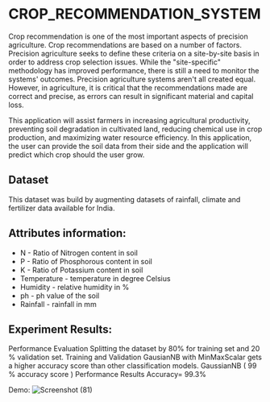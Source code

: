 # CROP_RECOMMENDATION_SYSTEM



Crop recommendation is one of the most important aspects of precision agriculture. Crop recommendations are based on a number of factors.
Precision agriculture seeks to define these criteria on a site-by-site basis in order to address crop selection issues.
While the "site-specific" methodology has improved performance, there is still a need to monitor the systems' outcomes.
Precision agriculture systems aren't all created equal. However, in agriculture, it is critical that the recommendations
made are correct and precise, as errors can result in significant material and capital loss.


This application will assist farmers in increasing agricultural productivity, preventing soil degradation in cultivated land,
reducing chemical use in crop production, and maximizing water resource efficiency.
In this application, the user can provide the soil data from their side and the application will predict which crop should the user grow.

## Dataset
This dataset was build by augmenting datasets of rainfall, climate and fertilizer data available for India.

## Attributes information:
* N - Ratio of Nitrogen content in soil
* P - Ratio of Phosphorous content in soil
* K - Ratio of Potassium content in soil
* Temperature - temperature in degree Celsius
* Humidity - relative humidity in %
* ph - ph value of the soil
* Rainfall - rainfall in mm

## Experiment Results:
Performance Evaluation
Splitting the dataset by 80% for training set and 20 % validation set.
Training and Validation
GausianNB with MinMaxScalar gets a higher accuracy score than other classification models.
GaussianNB ( 99 % accuracy score )
Performance Results
Accuracy= 99.3%

Demo:
![Screenshot (81)](https://github.com/ajinkyamhetre81/CROP_RECOMMENDATION_SYSTEM/assets/114176664/d408e03a-9ec8-40bd-a562-95939e371427)
